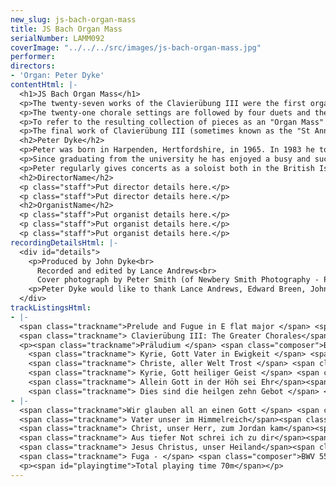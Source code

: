 ```yaml
---
new_slug: js-bach-organ-mass
title: JS Bach Organ Mass
serialNumber: LAMM092
coverImage: "../../../src/images/js-bach-organ-mass.jpg"
performer: 
directors:
- 'Organ: Peter Dyke'
contentHtml: |-
  <h1>JS Bach Organ Mass</h1>
  <p>The twenty-seven works of the Clavierübung III were the first organ music to be published by Bach and their appearance in 1739 allowed a wider audience to appreciate some of his greatest contrapuntal artistry. The bulk of the collection comprises twenty-one pieces based on Lutheran chorale melodies. In most cases each chorale is set twice, with one large scale work for manuals only (the exception is Allein Gott, which receives two small scale settings). The chorales chosen are among those likely to have been used most frequently because of their position in the Lutheran Mass (Kyrie, Gloria) or their relevance to the teaching of a particular aspect of faith (the Ten Commandments, Baptism, the Lord"s Prayer, the Communion).</p>
  <p>The twenty-one chorale settings are followed by four duets and the whole collection is framed by the great E flat major Prelude and Fugue. The present recording includes this Prelude and Fugue and each of the ten larger scale Chorale preludes, thus creating a more concise and flowing programme for the listener than would the complete Clavierübung III.</p>
  <p>To refer to the resulting collection of pieces as an "Organ Mass" is perhaps presumptuous, as it is unlikely that Bach would have envisaged their performance collectively in any one service, and the hymns chosen are far from being confined to the Ordinary of the Mass. However, Bach"s intention seems to have been to provide exemplary marerial not only for the teaching of keyboard technique (as implied by the title) but also to give some impression of the depth of his musical and religious experience (as is shown by the sympathetic and vivid ways in which he illustrates the theological subjects upon which the hymns are based). By acknowledging the power of music to convey and teach religious ideas, Bach is closely following the philosophy of Luther himself and making his own contribution to the mission of the Lutheran Church.</p>
  <p>The final work of Clavierübung III (sometimes known as the "St Anne" because of the subject's resemblance to the hymn tune of that name) is possibly Bach"s greatest fugue. Trinitarian symbolism abounds, most obviously in the fact that there are three separate fugues (representing the three persons of the Trinity) bound together into one by the use of the first subject in all three, and also in the three flats of the key signature, the number of bars in each section, the number of appearances of each fugue subject (multiples of three), and so on. Bach even makes a theological analogy by providing so much to be discovered by anyone who cares to search! This awe-inspiring and majestic work provides an appropriate conclusion to the monumental collection of music that forms Clavierübung III.</p>
  <h2>Peter Dyke</h2>
  <p>Peter was born in Harpenden, Hertfordshire, in 1965. In 1983 he took up an organ scholarship to the newly-founded Robinson College, Cambridge, and obtained his fellowship of the Royal College of Organists in 1987.</p>
  <p>Since graduating from the university he has enjoyed a busy and successful freelance career. He has worked with a wide range of choirs as accompanist and conductor for frequent concerts and recordings. After five years as organist of St Helen"s, Wheathampstead, he was Assistant Organist at St Woolos Cathedral, Newport, from 1992 until 1995, when he became Organ Scholar at St Albans Cathedral. He is also much in demand as an instrumental teacher and while in Newport founded the Gwent Organists" Training Scheme in association with the Royal School of Church Music.</p>
  <p>Peter regularly gives concerts as a soloist both in the British Isles and abroad; recent appearances have included recitals in Norway, Germany, France and the Czech Republic. In July 1993 he was awarded the Joint Second Prize in the Interpretation Competition at the St Albans International Organ Festival.</p>
  <h2>DirectorName</h2>
  <p class="staff">Put director details here.</p>
  <p class="staff">Put director details here.</p>
  <h2>OrganistName</h2>
  <p class="staff">Put organist details here.</p>
  <p class="staff">Put organist details here.</p>
  <p class="staff">Put organist details here.</p>
recordingDetailsHtml: |-
  <div id="details">
    <p>Produced by John Dyke<br>
      Recorded and edited by Lance Andrews<br>
      Cover photograph by Peter Smith (of Newbery Smith Photography - Pitkin Guides Ltd)</p>
    <p>Peter Dyke would like to thank Lance Andrews, Edward Breen, John Dyke, Christopher Gray, Ben Harris, Jane Kelman-McConnachie, Dorothee Nauth, Barry Rose, David Sanger and David Whitehead for their help with this recording.</p>
  </div>
trackListingsHtml:
- |-
  <span class="trackname">Prelude and Fugue in E flat major </span> <span class="composer">BWV 552</span><br>
  <span class="trackname"> Clavierübung III: The Greater Chorales</span>
  <p><span class="trackname">Präludium </span> <span class="composer">BWV 552</span><br>
    <span class="trackname"> Kyrie, Gott Vater in Ewigkeit </span> <span class="composer">BWV 669</span><br>
    <span class="trackname"> Christe, aller Welt Trost </span> <span class="composer">BWV 670</span><br>
    <span class="trackname"> Kyrie, Gott heiliger Geist </span> <span class="composer">BWV 671</span><br>
    <span class="trackname"> Allein Gott in der Höh sei Ehr</span><span class="composer"> BWV 676</span><br>
    <span class="trackname"> Dies sind die heilgen zehn Gebot </span> <span class="composer">BWV 678</span></p>
- |-
  <span class="trackname">Wir glauben all an einen Gott </span> <span class="composer"> BWV 680</span><br>
  <span class="trackname"> Vater unser im Himmelreich</span><span class="composer"> BWV 682</span><br>
  <span class="trackname"> Christ, unser Herr, zum Jordan kam</span><span class="composer"> BWV 684</span><br>
  <span class="trackname"> Aus tiefer Not schrei ich zu dir</span><span class="composer"> BWV 686</span><br>
  <span class="trackname"> Jesus Christus, unser Heiland</span><span class="composer"> BWV 688</span><br>
  <span class="trackname"> Fuga - </span> <span class="composer">BWV 552</span>
  <p><span id="playingtime">Total playing time 70m</span></p>
---
```



